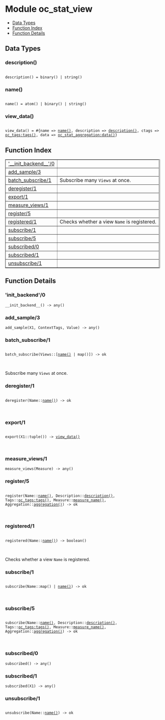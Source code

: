 

# Module oc_stat_view #
* [Data Types](#types)
* [Function Index](#index)
* [Function Details](#functions)

<a name="types"></a>

## Data Types ##




### <a name="type-description">description()</a> ###


<pre><code>
description() = binary() | string()
</code></pre>




### <a name="type-name">name()</a> ###


<pre><code>
name() = atom() | binary() | string()
</code></pre>




### <a name="type-view_data">view_data()</a> ###


<pre><code>
view_data() = #{name =&gt; <a href="#type-name">name()</a>, description =&gt; <a href="#type-description">description()</a>, ctags =&gt; <a href="oc_tags.md#type-tags">oc_tags:tags()</a>, data =&gt; <a href="oc_stat_aggregation.md#type-data">oc_stat_aggregation:data()</a>}
</code></pre>

<a name="index"></a>

## Function Index ##


<table width="100%" border="1" cellspacing="0" cellpadding="2" summary="function index"><tr><td valign="top"><a href="#__init_backend__-0">'__init_backend__'/0</a></td><td></td></tr><tr><td valign="top"><a href="#add_sample-3">add_sample/3</a></td><td></td></tr><tr><td valign="top"><a href="#batch_subscribe-1">batch_subscribe/1</a></td><td>
Subscribe many <code>Views</code> at once.</td></tr><tr><td valign="top"><a href="#deregister-1">deregister/1</a></td><td></td></tr><tr><td valign="top"><a href="#export-1">export/1</a></td><td></td></tr><tr><td valign="top"><a href="#measure_views-1">measure_views/1</a></td><td></td></tr><tr><td valign="top"><a href="#register-5">register/5</a></td><td></td></tr><tr><td valign="top"><a href="#registered-1">registered/1</a></td><td>
Checks whether a view <code>Name</code> is registered.</td></tr><tr><td valign="top"><a href="#subscribe-1">subscribe/1</a></td><td></td></tr><tr><td valign="top"><a href="#subscribe-5">subscribe/5</a></td><td></td></tr><tr><td valign="top"><a href="#subscribed-0">subscribed/0</a></td><td></td></tr><tr><td valign="top"><a href="#subscribed-1">subscribed/1</a></td><td></td></tr><tr><td valign="top"><a href="#unsubscribe-1">unsubscribe/1</a></td><td></td></tr></table>


<a name="functions"></a>

## Function Details ##

<a name="__init_backend__-0"></a>

### '__init_backend__'/0 ###

`__init_backend__() -> any()`

<a name="add_sample-3"></a>

### add_sample/3 ###

`add_sample(X1, ContextTags, Value) -> any()`

<a name="batch_subscribe-1"></a>

### batch_subscribe/1 ###

<pre><code>
batch_subscribe(Views::[<a href="#type-name">name()</a> | map()]) -&gt; ok
</code></pre>
<br />

Subscribe many `Views` at once.

<a name="deregister-1"></a>

### deregister/1 ###

<pre><code>
deregister(Name::<a href="#type-name">name()</a>) -&gt; ok
</code></pre>
<br />

<a name="export-1"></a>

### export/1 ###

<pre><code>
export(X1::tuple()) -&gt; <a href="#type-view_data">view_data()</a>
</code></pre>
<br />

<a name="measure_views-1"></a>

### measure_views/1 ###

`measure_views(Measure) -> any()`

<a name="register-5"></a>

### register/5 ###

<pre><code>
register(Name::<a href="#type-name">name()</a>, Description::<a href="#type-description">description()</a>, Tags::<a href="oc_tags.md#type-tags">oc_tags:tags()</a>, Measure::<a href="#type-measure_name">measure_name()</a>, Aggregation::<a href="#type-aggregation">aggregation()</a>) -&gt; ok
</code></pre>
<br />

<a name="registered-1"></a>

### registered/1 ###

<pre><code>
registered(Name::<a href="#type-name">name()</a>) -&gt; boolean()
</code></pre>
<br />

Checks whether a view `Name` is registered.

<a name="subscribe-1"></a>

### subscribe/1 ###

<pre><code>
subscribe(Name::map() | <a href="#type-name">name()</a>) -&gt; ok
</code></pre>
<br />

<a name="subscribe-5"></a>

### subscribe/5 ###

<pre><code>
subscribe(Name::<a href="#type-name">name()</a>, Description::<a href="#type-description">description()</a>, Tags::<a href="oc_tags.md#type-tags">oc_tags:tags()</a>, Measure::<a href="#type-measure_name">measure_name()</a>, Aggregation::<a href="#type-aggregation">aggregation()</a>) -&gt; ok
</code></pre>
<br />

<a name="subscribed-0"></a>

### subscribed/0 ###

`subscribed() -> any()`

<a name="subscribed-1"></a>

### subscribed/1 ###

`subscribed(X1) -> any()`

<a name="unsubscribe-1"></a>

### unsubscribe/1 ###

<pre><code>
unsubscribe(Name::<a href="#type-name">name()</a>) -&gt; ok
</code></pre>
<br />

